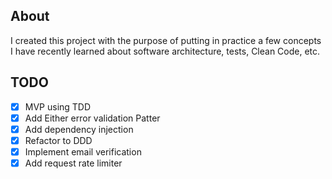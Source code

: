 ## About

I created this project with the purpose of putting in practice a few concepts I have recently learned about software architecture, tests, Clean Code, etc.

## TODO

- [x] MVP using TDD
- [x] Add Either error validation Patter
- [x] Add dependency injection
- [x] Refactor to DDD
- [x] Implement email verification
- [x] Add request rate limiter

